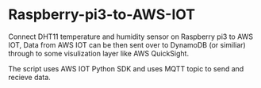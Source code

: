 # Raspberry-pi3-to-AWS-IOT

Connect DHT11 temperature and humidity sensor on Raspberry pi3 to AWS IOT, Data from AWS IOT can be then sent over to DynamoDB (or similiar) through to some visulization layer like AWS QuickSight.

The script uses AWS IOT Python SDK and uses MQTT topic to send and recieve data.


